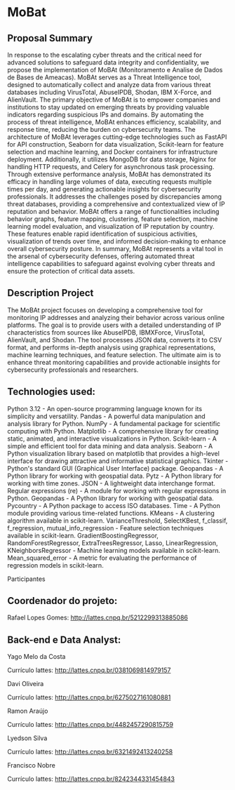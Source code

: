 # MoBat

## Proposal Summary

In response to the escalating cyber threats and the critical need for advanced solutions to safeguard data integrity and confidentiality, we propose the implementation of MoBAt (Monitoramento e Analise de Dados de Bases de Ameacas). MoBAt serves as a Threat Intelligence tool, designed to automatically collect and analyze data from various threat databases including VirusTotal, AbuseIPDB, Shodan, IBM X-Force, and AlienVault. The primary objective of MoBAt is to empower companies and institutions to stay updated on emerging threats by providing valuable indicators regarding suspicious IPs and domains. By automating the process of threat intelligence, MoBAt enhances efficiency, scalability, and response time, reducing the burden on cybersecurity teams. The architecture of MoBAt leverages cutting-edge technologies such as FastAPI for API construction, Seaborn for data visualization, Scikit-learn for feature selection and machine learning, and Docker containers for infrastructure deployment. Additionally, it utilizes MongoDB for data storage, Nginx for handling HTTP requests, and Celery for asynchronous task processing. Through extensive performance analysis, MoBAt has demonstrated its efficacy in handling large volumes of data, executing requests multiple times per day, and generating actionable insights for cybersecurity professionals. It addresses the challenges posed by discrepancies among threat databases, providing a comprehensive and contextualized view of IP reputation and behavior. MoBAt offers a range of functionalities including behavior graphs, feature mapping, clustering, feature selection, machine learning model evaluation, and visualization of IP reputation by country. These features enable rapid identification of suspicious activities, visualization of trends over time, and informed decision-making to enhance overall cybersecurity posture. In summary, MoBAt represents a vital tool in the arsenal of cybersecurity defenses, offering automated threat intelligence capabilities to safeguard against evolving cyber threats and ensure the protection of critical data assets.

## Description Project

The MoBAt project focuses on developing a comprehensive tool for monitoring IP addresses and analyzing their behavior across various online platforms. The goal is to provide users with a detailed understanding of IP characteristics from sources like AbuseIPDB, IBMXForce, VirusTotal, AlienVault, and Shodan. The tool processes JSON data, converts it to CSV format, and performs in-depth analysis using graphical representations, machine learning techniques, and feature selection. The ultimate aim is to enhance threat monitoring capabilities and provide actionable insights for cybersecurity professionals and researchers.


## Technologies used:

Python 3.12 - An open-source programming language known for its simplicity and versatility.
Pandas - A powerful data manipulation and analysis library for Python.
NumPy - A fundamental package for scientific computing with Python.
Matplotlib - A comprehensive library for creating static, animated, and interactive visualizations in Python.
Scikit-learn - A simple and efficient tool for data mining and data analysis.
Seaborn - A Python visualization library based on matplotlib that provides a high-level interface for drawing attractive and informative statistical graphics.
Tkinter - Python's standard GUI (Graphical User Interface) package.
Geopandas - A Python library for working with geospatial data.
Pytz - A Python library for working with time zones.
JSON - A lightweight data interchange format.
Regular expressions (re) - A module for working with regular expressions in Python.
Geopandas - A Python library for working with geospatial data.
Pycountry - A Python package to access ISO databases.
Time - A Python module providing various time-related functions.
KMeans - A clustering algorithm available in scikit-learn.
VarianceThreshold, SelectKBest, f_classif, f_regression, mutual_info_regression - Feature selection techniques available in scikit-learn.
GradientBoostingRegressor, RandomForestRegressor, ExtraTreesRegressor, Lasso, LinearRegression, KNeighborsRegressor - Machine learning models available in scikit-learn.
Mean_squared_error - A metric for evaluating the performance of regression models in scikit-learn.

Participantes

## Coordenador do projeto:

Rafael Lopes Gomes: http://lattes.cnpq.br/5212299313885086

## Back-end e Data Analyst:
Yago Melo da Costa

Currículo lattes: http://lattes.cnpq.br/0381069814979157

Davi Oliveira

Currículo lattes: http://lattes.cnpq.br/6275027161080881

Ramon Araújo

Currículo lattes: http://lattes.cnpq.br/4482457290815759

Lyedson Silva

Currículo lattes: http://lattes.cnpq.br/6321492413240258

Francisco Nobre

Currículo lattes:  http://lattes.cnpq.br/8242344331454843


